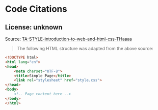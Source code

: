 # Code Citations

## License: unknown  
Source: [TA-STYLE-introduction-to-web-and-html-css-THaaaa](https://github.com/nitin-walia/TA-STYLE-introduction-to-web-and-html-css-THaaaa/tree/8681ddcb1ce46364841201ab4ce1bd3ce307470d/block-BHaaaf/index.html)

> The following HTML structure was adapted from the above source:

```html
<!DOCTYPE html>
<html lang="en">
<head>
    <meta charset="UTF-8">
    <title>Simple Page</title>
    <link rel="stylesheet" href="style.css">
</head>
<body>
    <!-- Page content here -->
</body>
</html>
```

